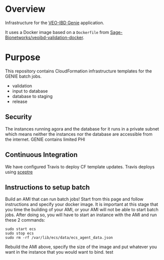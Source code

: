 # Overview
Infrastructure for the [VEO-IBD Genie](https://github.com/veo-ibd/Genie) application.

It uses a Docker image based on a `Dockerfile` from [Sage-Bionetworks/veoibd-validation-docker](https://github.com/Sage-Bionetworks/veoibd-validation-docker).

# Purpose
This repository contains CloudFormation infrastructure templates for the GENIE batch jobs.

* validation
* input to database
* database to staging
* release


## Security
The instances running agora and the database for it runs in a private
subnet which means neither the instances nor the database are accessible
from the internet.  GENIE contains limited PHI


## Continuous Integration
We have configured Travis to deploy CF template updates.  Travis deploys using
[sceptre](https://sceptre.cloudreach.com/latest/about.html)



## Instructions to setup batch
Build an AMI that can run batch jobs! Start from this page and follow instructions and specify your docker image. It is important at this stage that you time the building of your AMI, or your AMI will not be able to start batch jobs. After doing so, you will have to start an instance with the AMI and run these 2 commands:

```
sudo start ecs
sudo stop ecs
sudo rm -rf /var/lib/ecs/data/ecs_agent_data.json
```

Rebuild the AMI above, specify the size of the image and put whatever you want in the instance that you would want to bind.
test
